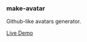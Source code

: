 ### make-avatar

Github-like avatars generator.  

[Live Demo](https://morsko1.github.io/make-avatar/index.html)

